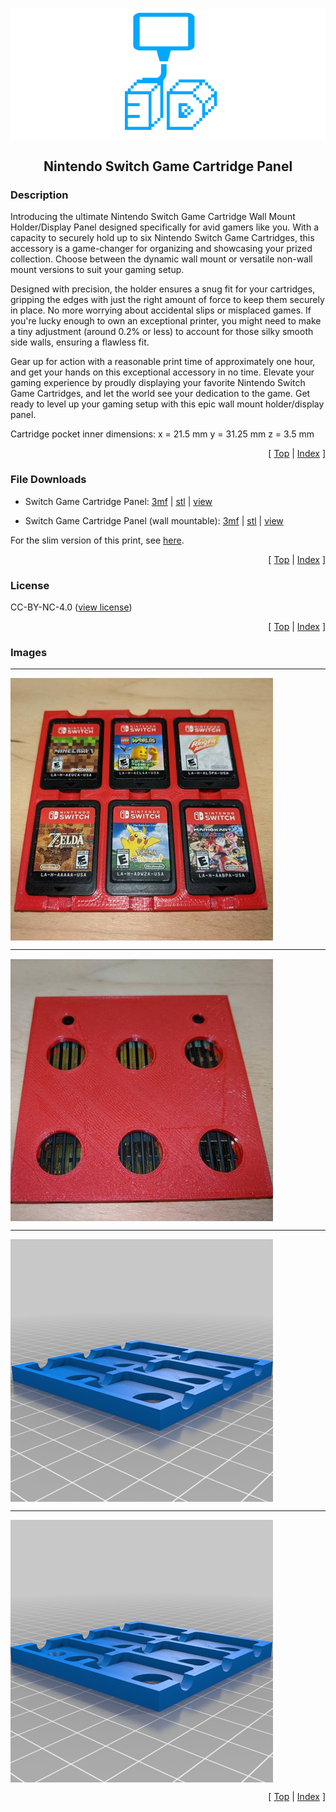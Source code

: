 <a name="top"></a>

<div align="center">
  <img align="center" src="../.github/images/3d.png" />
  <h2 align="center">Nintendo Switch Game Cartridge Panel</h2>
</div>

### Description

Introducing the ultimate Nintendo Switch Game Cartridge Wall Mount Holder/Display Panel designed specifically for avid gamers like you. With a capacity to securely hold up to six Nintendo Switch Game Cartridges, this accessory is a game-changer for organizing and showcasing your prized collection. Choose between the dynamic wall mount or versatile non-wall mount versions to suit your gaming setup.

Designed with precision, the holder ensures a snug fit for your cartridges, gripping the edges with just the right amount of force to keep them securely in place. No more worrying about accidental slips or misplaced games. If you're lucky enough to own an exceptional printer, you might need to make a tiny adjustment (around 0.2% or less) to account for those silky smooth side walls, ensuring a flawless fit.

Gear up for action with a reasonable print time of approximately one hour, and get your hands on this exceptional accessory in no time. Elevate your gaming experience by proudly displaying your favorite Nintendo Switch Game Cartridges, and let the world see your dedication to the game. Get ready to level up your gaming setup with this epic wall mount holder/display panel.

Cartridge pocket inner dimensions:
x = 21.5 mm
y = 31.25 mm
z = 3.5 mm

<p align="right">[ <a href="#top">Top</a> | <a href="../README.md">Index</a> ]</p>

### File Downloads

- Switch Game Cartridge Panel: [3mf][download-3mf] | [stl][download-stl] | [view][view-stl]

- Switch Game Cartridge Panel (wall mountable): [3mf][download-wall-mount-3mf] | [stl][download-wall-mount-stl] | [view][view-wall-mount-stl]

For the slim version of this print, see [here][link-switch-game-cartridge-panel-slim].

<p align="right">[ <a href="#top">Top</a> | <a href="../README.md">Index</a> ]</p>

### License

CC-BY-NC-4.0 ([view license][link-license])

<p align="right">[ <a href="#top">Top</a> | <a href="../README.md">Index</a> ]</p>

### Images

---

<img align="center" src="images/preview_01.png" />

---

<img align="center" src="images/preview_02.png" />

---

<img align="center" src="images/preview_03.png" />

---

<img align="center" src="images/preview_04.png" />

<p align="right">[ <a href="#top">Top</a> | <a href="../README.md">Index</a> ]</p>

<!-- LINKS -->

[link-license]: https://github.com/CodyTolene/3D-Printing/blob/main/Switch%20Game%20Cartridge%20Panel/LICENSE.md
[link-switch-game-cartridge-panel-slim]: https://github.com/CodyTolene/3D-Printing/tree/main/Switch%20Game%20Cartridge%20Panel%20%28slim%29

<!-- DOWNLOADS: SET 1 -->

[download-3mf]: https://github.com/CodyTolene/3D-Printing/raw/main/Switch%20Game%20Cartridge%20Panel/Switch%20Game%20Cartridge%20Panel.3mf
[download-stl]: https://github.com/CodyTolene/3D-Printing/raw/main/Switch%20Game%20Cartridge%20Panel/Switch%20Game%20Cartridge%20Panel.stl
[view-stl]: https://github.com/CodyTolene/3D-Printing/blob/main/Switch%20Game%20Cartridge%20Panel/Switch%20Game%20Cartridge%20Panel.stl

<!-- DOWNLOADS: SET 2 -->

[download-wall-mount-3mf]: https://github.com/CodyTolene/3D-Printing/raw/main/Switch%20Game%20Cartridge%20Panel/Switch%20Game%20Cartridge%20Panel%20Wall%20Mount.3mf
[download-wall-mount-stl]: https://github.com/CodyTolene/3D-Printing/raw/main/Switch%20Game%20Cartridge%20Panel/Switch%20Game%20Cartridge%20Panel%20Wall%20Mount.stl
[view-wall-mount-stl]: https://github.com/CodyTolene/3D-Printing/blob/main/Switch%20Game%20Cartridge%20Panel/Switch%20Game%20Cartridge%20Panel%20Wall%20Mount.stl
